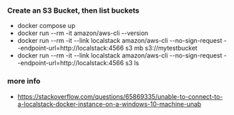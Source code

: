 ### Create an S3 Bucket, then list buckets

- docker compose up
- docker run --rm -it amazon/aws-cli --version
- docker run --rm -it --link localstack amazon/aws-cli --no-sign-request --endpoint-url=http://localstack:4566 s3 mb s3://mytestbucket
- docker run --rm -it --link localstack amazon/aws-cli --no-sign-request --endpoint-url=http://localstack:4566 s3 ls

### more info 

- https://stackoverflow.com/questions/65869335/unable-to-connect-to-a-localstack-docker-instance-on-a-windows-10-machine-unab
